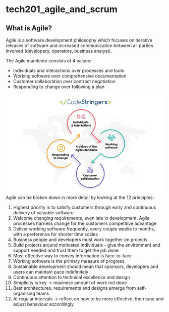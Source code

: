 # tech201_agile_and_scrum
## What is Agile?
Agile is a software development philosophy which focuses on iterative releases of software and increased communication between all parties involved (developers, operators, business analyst).

The Agile manifesto consists of 4 values:
* Individuals and interactions over processes and tools
* Working software over comprehensive documentation
* Customer collaboration over contract negotiation
* Responding to change over following a plan

![](agile.png)
Agile can be broken down in more detail by looking at the 12 principles:
1) Highest priority is to satisfy customers through early and continuous delivery of valuable software
2) Welcome changing requirements, even late in development. Agile processes harness change for the customers competitive advantage
3) Deliver working software frequently, every couple weeks to months, with a preference for shorter time scales
4) Business people and developers must work together on projects
5) Build projects around motivated individuals - give the environment and support needed and trust them to get the job done
6) Most effective way to convey information is face-to-face
7) Working software is the primary measure of progress
8) Sustainable development should mean that sponsors, developers and users can maintain pace indefinitely
9) Continuous attention to technical excellence and design
10) Simplicity is key -> maximise amount of work not done
11) Best architectures, requirements and designs emerge from self- organising teams
12) At regular intervals -> reflect on how to be more effective, then tune and adjust behaviour accordingly